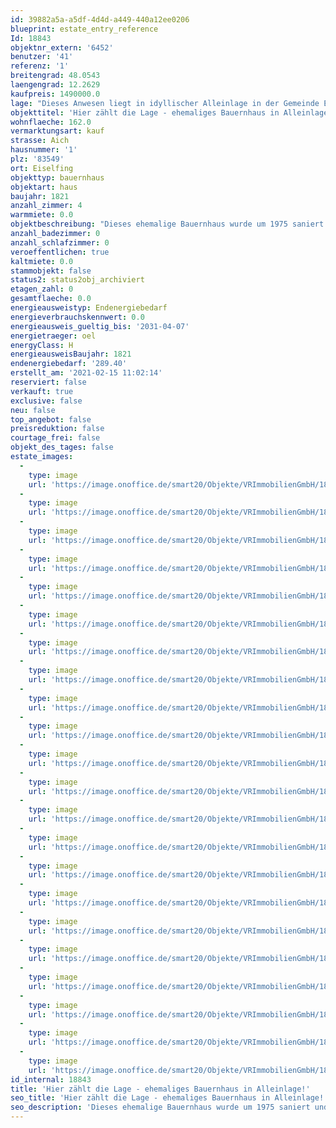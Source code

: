 ```yaml
---
id: 39882a5a-a5df-4d4d-a449-440a12ee0206
blueprint: estate_entry_reference
Id: 18843
objektnr_extern: '6452'
benutzer: '41'
referenz: '1'
breitengrad: 48.0543
laengengrad: 12.2629
kaufpreis: 1490000.0
lage: "Dieses Anwesen liegt in idyllischer Alleinlage in der Gemeinde Eiselfing.\r\nEinkaufsmärkte der Stadt Wasserburg sind nur gut zwei Kilometer entfernt und auch gut mit dem Fahrrad erreichbar.\r\n\r\nDie Gemeinde Eiselfing liegt mit seinen ca. 3.000 Einwohnern ca. 2,5 km von der Stadt Wasserburg am Inn entfernt. Alle, für den täglichen Bedarf nötigen Einrichtungen finden Sie in Wasserburg, Metzger und Bäcker finden Sie vor Ort in Eiselfing. Ebenso gibt es einen Arzt, Kindergarten und eine Grund-und Mittelschule. Alle weiterführenden Schulen sowie das bekannte Schwimmbad BADRIA finden Sie in Wasserburg, das Thermalbad Bad Endorf ist in ca. 20 Autominuten, der Chiemsee in knapp 30 Minuten zu erreichen. Über die B304 erreichen Sie in 60Min. die Landeshauptstadt München, in nur 25 Min gelangen Sie nach Rosenheim."
objekttitel: 'Hier zählt die Lage - ehemaliges Bauernhaus in Alleinlage!'
wohnflaeche: 162.0
vermarktungsart: kauf
strasse: Aich
hausnummer: '1'
plz: '83549'
ort: Eiselfing
objekttyp: bauernhaus
objektart: haus
baujahr: 1821
anzahl_zimmer: 4
warmmiete: 0.0
objektbeschreibung: "Dieses ehemalige Bauernhaus wurde um 1975 saniert und erhielt einen neuen Dachstuhl. Das Wohnhaus wird mit einer älteren Ölzentralheizung mit Solarunterstützung für das Brauchwasser beheizt.\r\nDie Aufteilung der Räume ist typisch, im EG befindet sich eine große Stube, die Küche, ein Bad und die Waschküche sowie ein großer Hausflur.\r\nIm Obergeschoss haben drei große Schlafzimmer Platz gefunden, der Dachboden wurde 1975 ausgebaut, zwei unbeheizte Räume entstanden dabei.\r\n\r\nDie ehemalig landwirtschaftlich genutzten Räume wurden teilweise in einfacher Holzständerbauweise abgetrennt, es entstanden somit Büro und Lagerflächen sowie größtenteils eine Schreinerwerkstatt im Erdgeschoss. Die gesamte Tenne ist leer und stellt großes Potential zur Verfügung.\r\nDie südlich vom Wohnhaus befindliche Doppelgarage sowie Heizungsraum wurden noch um einen Lagerraum erweitert.\r\nDer Breitbandanschluss per Glasfaser liegt bereits am Haus an.\r\n\r\nDieses Anwesen ist einfach ausgestattet, die Aufteilung ist gut und es besteht viel Potenzial zur Erweiterung. Das Grundstück arrondiert rund um das Gebäude und fällt leicht nach Süden ab.\r\nAuf der Hausbank lässt sich dann die Ruhe sowie der Weitblick bis in die Alpen genießen...."
anzahl_badezimmer: 0
anzahl_schlafzimmer: 0
veroeffentlichen: true
kaltmiete: 0.0
stammobjekt: false
status2: status2obj_archiviert
etagen_zahl: 0
gesamtflaeche: 0.0
energieausweistyp: Endenergiebedarf
energieverbrauchskennwert: 0.0
energieausweis_gueltig_bis: '2031-04-07'
energietraeger: oel
energyClass: H
energieausweisBaujahr: 1821
endenergiebedarf: '289.40'
erstellt_am: '2021-02-15 11:02:14'
reserviert: false
verkauft: true
exclusive: false
neu: false
top_angebot: false
preisreduktion: false
courtage_frei: false
objekt_des_tages: false
estate_images:
  -
    type: image
    url: 'https://image.onoffice.de/smart20/Objekte/VRImmobilienGmbH/18843/2e36e805-f6d8-4339-b986-4fd7fcd35114.jpg'
  -
    type: image
    url: 'https://image.onoffice.de/smart20/Objekte/VRImmobilienGmbH/18843/7afaaf55-b8a6-4b2d-90c3-72c1e6238340.jpg'
  -
    type: image
    url: 'https://image.onoffice.de/smart20/Objekte/VRImmobilienGmbH/18843/2b27961a-4481-411d-948f-18d7085ba4e3.jpg'
  -
    type: image
    url: 'https://image.onoffice.de/smart20/Objekte/VRImmobilienGmbH/18843/bffce21c-9d8e-4135-b23f-8057004e9388.jpg'
  -
    type: image
    url: 'https://image.onoffice.de/smart20/Objekte/VRImmobilienGmbH/18843/5ac1146e-6d30-4eb1-9605-74a7e297fc69.jpg'
  -
    type: image
    url: 'https://image.onoffice.de/smart20/Objekte/VRImmobilienGmbH/18843/6ca5a6e4-9cc8-4ef2-a103-2ef49c76cae5.jpg'
  -
    type: image
    url: 'https://image.onoffice.de/smart20/Objekte/VRImmobilienGmbH/18843/01d89e95-5e66-4d3a-aa3c-e1a026d5c6af.jpg'
  -
    type: image
    url: 'https://image.onoffice.de/smart20/Objekte/VRImmobilienGmbH/18843/40773c12-148e-434d-8dcf-a5c762c459a8.jpg'
  -
    type: image
    url: 'https://image.onoffice.de/smart20/Objekte/VRImmobilienGmbH/18843/7507a88b-1c6a-44c5-a278-83b15e9e52c6.jpg'
  -
    type: image
    url: 'https://image.onoffice.de/smart20/Objekte/VRImmobilienGmbH/18843/619db14c-de77-40a8-8911-7db271d16895.jpg'
  -
    type: image
    url: 'https://image.onoffice.de/smart20/Objekte/VRImmobilienGmbH/18843/4d2dbad2-8be2-4603-9bdf-a3a9346203de.jpg'
  -
    type: image
    url: 'https://image.onoffice.de/smart20/Objekte/VRImmobilienGmbH/18843/7f46d6e7-054a-48fb-9259-f36608942db3.jpg'
  -
    type: image
    url: 'https://image.onoffice.de/smart20/Objekte/VRImmobilienGmbH/18843/353a42cf-c302-4a83-a235-17f0924199a7.jpg'
  -
    type: image
    url: 'https://image.onoffice.de/smart20/Objekte/VRImmobilienGmbH/18843/d3101942-cdcb-4788-a520-f7128afd83b8.jpg'
  -
    type: image
    url: 'https://image.onoffice.de/smart20/Objekte/VRImmobilienGmbH/18843/be18aeff-0e95-429e-957b-e4d006a92730.jpg'
  -
    type: image
    url: 'https://image.onoffice.de/smart20/Objekte/VRImmobilienGmbH/18843/bbd46ae4-9207-42ef-a291-9b0906e53787.jpg'
  -
    type: image
    url: 'https://image.onoffice.de/smart20/Objekte/VRImmobilienGmbH/18843/3a0f059d-16c2-4178-8785-1d0c213c7fb8.jpg'
  -
    type: image
    url: 'https://image.onoffice.de/smart20/Objekte/VRImmobilienGmbH/18843/bc769466-386f-4b78-b1de-334df682cc82.jpg'
  -
    type: image
    url: 'https://image.onoffice.de/smart20/Objekte/VRImmobilienGmbH/18843/16016fcd-fefb-4a26-b829-502f2dd78f4d.jpg'
  -
    type: image
    url: 'https://image.onoffice.de/smart20/Objekte/VRImmobilienGmbH/18843/ff8f727c-d347-405b-8dde-1e18eb1fac70.jpg'
  -
    type: image
    url: 'https://image.onoffice.de/smart20/Objekte/VRImmobilienGmbH/18843/5835a222-9475-4473-ae7f-0cf9e68c02ca.jpg'
  -
    type: image
    url: 'https://image.onoffice.de/smart20/Objekte/VRImmobilienGmbH/18843/fee6265b-7c7a-4562-8594-71294b58bafd.jpg'
id_internal: 18843
title: 'Hier zählt die Lage - ehemaliges Bauernhaus in Alleinlage!'
seo_title: 'Hier zählt die Lage - ehemaliges Bauernhaus in Alleinlage!'
seo_description: 'Dieses ehemalige Bauernhaus wurde um 1975 saniert und erhielt einen neuen Dachstuhl. Das Wohnhaus wird mit einer älteren Ölzentralheizung mit Solarunterstütz'
---
```

